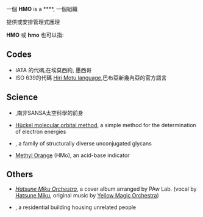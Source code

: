 一個 **HMO** is a ****, 一個組織

提供或安排管理式護理

**HMO** 或 **hmo** 也可以指:

## Codes

  - IATA 的代碼,在埃莫西約, 墨西哥
  - ISO 639的代碼 [Hiri Motu language](../Page/希里摩圖語.md "wikilink"),巴布亞新幾內亞的官方語言

## Science

  - ,南非SANSA太空科學的前身

  - [Hückel molecular orbital method](../Page/休克爾方法.md "wikilink"), a simple method for the determination of electron energies

  - , a family of structurally diverse unconjugated glycans

  - [Methyl Orange](../Page/甲基橙.md "wikilink") (HMo), an acid-base indicator

## Others

  - *[Hatsune Miku Orchestra](https://zh.wikipedia.org/wiki/Hatsune_Miku_Orchestra "wikilink")*, a cover album arranged by PAw Lab. (vocal by [Hatsune Miku](../Page/初音未來.md "wikilink"), original music by [Yellow Magic Orchestra](../Page/黃色魔術交響樂團.md "wikilink"))

  - , a residential building housing unrelated people
